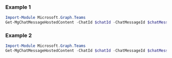 ### Example 1
```powershell
Import-Module Microsoft.Graph.Teams
Get-MgChatMessageHostedContent -ChatId $chatId -ChatMessageId $chatMessageId -ChatMessageHostedContentId $chatMessageHostedContentId
```
### Example 2
```powershell
Import-Module Microsoft.Graph.Teams
Get-MgChatMessageHostedContent -ChatId $chatId -ChatMessageId $chatMessageId
```

